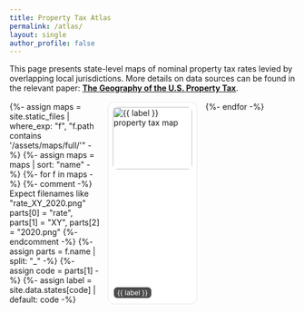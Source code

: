```yaml
---
title: Property Tax Atlas
permalink: /atlas/
layout: single
author_profile: false
---
```


<p class="atlas-intro">
This page presents state-level maps of nominal property tax rates levied by overlapping local jurisdictions. More details on data sources can be found in the relevant paper:
<a href="/files/GeographyPropTax.pdf"><strong>The Geography of the U.S. Property Tax</strong></a>.
</p>

<div class="atlas-grid">
  {%- assign maps = site.static_files | where_exp: "f", "f.path contains '/assets/maps/full/'" -%}
  {%- assign maps = maps | sort: "name" -%}
  {%- for f in maps -%}
    {%- comment -%}
      Expect filenames like "rate_XY_2020.png"
      parts[0] = "rate", parts[1] = "XY", parts[2] = "2020.png"
    {%- endcomment -%}
    {%- assign parts = f.name | split: "_" -%}
    {%- assign code = parts[1] -%}
    {%- assign label = site.data.states[code] | default: code -%}
    <a class="atlas-card" href="{{ f.path }}" aria-label="{{ label }}">
      <img src="{{ f.path }}" alt="{{ label }} property tax map" loading="lazy" />
      <span class="atlas-badge">{{ label }}</span>
    </a>
  {%- endfor -%}
</div>

<style>
.atlas-intro { margin-bottom: 1rem; }
.atlas-grid {
  display: grid;
  grid-template-columns: repeat(auto-fill, minmax(140px, 1fr));
  gap: 14px;
}
.atlas-card {
  position: relative;
  display: block;
  border: 1px solid #e5e7eb;
  border-radius: 12px;
  padding: 8px;
  background: #fff;
  text-decoration: none;
  transition: transform .08s ease, box-shadow .08s ease;
}
.atlas-card:hover { transform: translateY(-2px); box-shadow: 0 6px 18px rgba(0,0,0,.08); }
.atlas-card img {
  width: 100%;
  height: 110px;
  object-fit: cover;
  border-radius: 8px;
  display: block;
}
.atlas-badge {
  position: absolute;
  left: 10px;
  bottom: 10px;
  font-size: 12px;
  background: rgba(0,0,0,.7);
  color: #fff;
  padding: 2px 6px;
  border-radius: 6px;
}
@media (min-width: 1024px) {
  .atlas-grid { grid-template-columns: repeat(auto-fill, minmax(160px, 1fr)); }
  .atlas-card img { height: 120px; }
}
</style>
